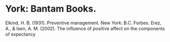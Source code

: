 # York: Bantam Books.

Elkind, H. B. (1931). Preventive management. New York: B.C. Forbes. Erez, A., & Isen, A. M. (2002). The inﬂuence of positive affect on the components of expectancy